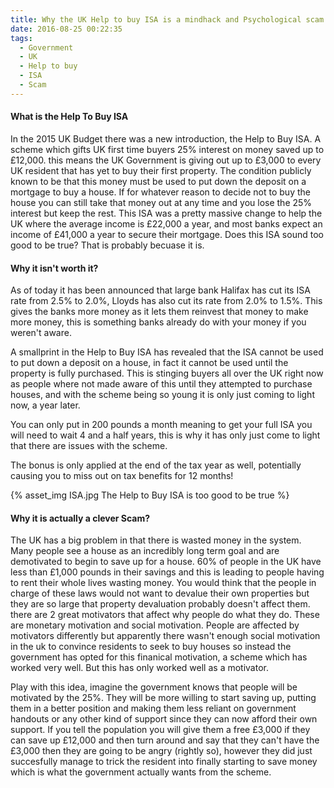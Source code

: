 ```yaml
---
title: Why the UK Help to buy ISA is a mindhack and Psychological scam
date: 2016-08-25 00:22:35
tags: 
  - Government
  - UK
  - Help to buy
  - ISA
  - Scam
---
```


#### What is the Help To Buy ISA
In the 2015 UK Budget there was a new introduction, the Help to Buy ISA. A scheme which gifts UK first time buyers 25% interest on money saved up to £12,000. this means the UK Government is giving out up to £3,000 to every UK resident that has yet to buy their first property. The condition publicly known to be that this money must be used to put down the deposit on a mortgage to buy a house. If for whatever reason to decide not to buy the house you can still take that money out at any time and you lose the 25% interest but keep the rest. This ISA was a pretty massive change to help the UK where the average income is £22,000 a year, and most banks expect an income of £41,000 a year to secure their mortgage. Does this ISA sound too good to be true? That is probably becuase it is.

#### Why it isn't worth it?

As of today it has been announced that large bank Halifax has cut its ISA rate from 2.5% to 2.0%, Lloyds has also cut its rate from 2.0% to 1.5%. This gives the banks more money as it lets them reinvest that money to make more money, this is something banks already do with your money if you weren't aware.

A smallprint in the Help to Buy ISA has revealed that the ISA cannot be used to put down a deposit on a house, in fact it cannot be used until the property is fully purchased. This is stinging buyers all over the UK right now as people where not made aware of this until they attempted to purchase houses, and with the scheme being so young it is only just coming to light now, a year later.

You can only put in 200 pounds a month meaning to get your full ISA you will need to wait 4 and a half years, this is why it has only just come to light that there are issues with the scheme.

The bonus is only applied at the end of the tax year as well, potentially causing you to miss out on tax benefits for 12 months!

{% asset_img ISA.jpg The Help to Buy ISA is too good to be true %}

#### Why it is actually a clever Scam?
The UK has a big problem in that there is wasted money in the system. Many people see a house as an incredibly long term goal and are demotivated to begin to save up for a house. 60% of people in the UK have less than £1,000 pounds in their savings and this is leading to people having to rent their whole lives wasting money. You would think that the people in charge of these laws would not want to devalue their own properties but they are so large that property devaluation probably doesn't affect them. there are 2 great motivators that affect why people do what they do. These are monetary motivation and social motivation. People are affected by motivators differently but apparently there wasn't enough social motivation in the uk to convince residents to seek to buy houses so instead the government has opted for this finanical motivation, a scheme which has worked very well. But this has only worked well as a motivator.

Play with this idea, imagine the government knows that people will be motivated by the 25%. They will be more willing to start saving up, putting them in a better position and making them less reliant on government handouts or any other kind of support since they can now afford their own support. If you tell the population you will give them a free £3,000 if they can save up £12,000 and then turn around and say that they can't have the £3,000 then they are going to be angry (rightly so), however they did just succesfully manage to trick the resident into finally starting to save money which is what the government actually wants from the scheme.